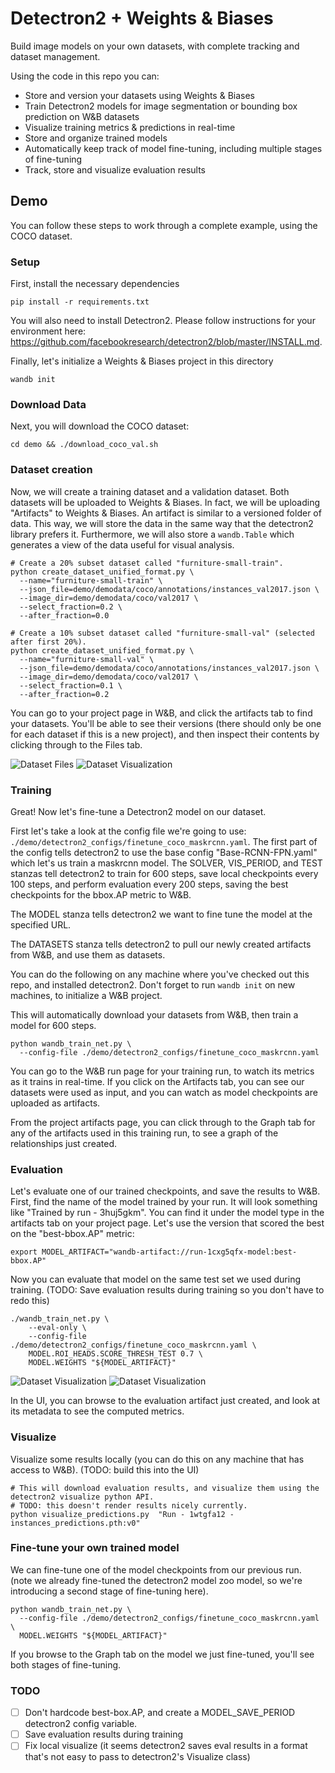 # Detectron2 + Weights & Biases

Build image models on your own datasets, with complete tracking and dataset management.

Using the code in this repo you can:

- Store and version your datasets using Weights & Biases
- Train Detectron2 models for image segmentation or bounding box prediction on W&B datasets
- Visualize training metrics & predictions in real-time
- Store and organize trained models
- Automatically keep track of model fine-tuning, including multiple stages of fine-tuning
- Track, store and visualize evaluation results

## Demo

You can follow these steps to work through a complete example, using the COCO dataset.

### Setup
First, install the necessary dependencies

```
pip install -r requirements.txt
```

You will also need to install Detectron2. Please follow instructions for your environment here: https://github.com/facebookresearch/detectron2/blob/master/INSTALL.md. 

Finally, let's initialize a Weights & Biases project in this directory

```
wandb init
```

### Download Data
Next, you will download the COCO dataset:

```
cd demo && ./download_coco_val.sh
```

### Dataset creation
Now, we will create a training dataset and a validation dataset. Both datasets will be uploaded to Weights & Biases. In fact, we will be uploading "Artifacts" to Weights & Biases. An artifact is similar to a versioned folder of data. This way, we will store the data in the same way that the detectron2 library prefers it. Furthermore, we will also store a `wandb.Table` which generates a view of the data useful for visual analysis. 

```
# Create a 20% subset dataset called "furniture-small-train".
python create_dataset_unified_format.py \
  --name="furniture-small-train" \
  --json_file=demo/demodata/coco/annotations/instances_val2017.json \
  --image_dir=demo/demodata/coco/val2017 \
  --select_fraction=0.2 \
  --after_fraction=0.0

# Create a 10% subset dataset called "furniture-small-val" (selected after first 20%).
python create_dataset_unified_format.py \
  --name="furniture-small-val" \
  --json_file=demo/demodata/coco/annotations/instances_val2017.json \
  --image_dir=demo/demodata/coco/val2017 \
  --select_fraction=0.1 \
  --after_fraction=0.2
```

You can go to your project page in W&B, and click the artifacts tab to find your datasets. You'll be able to see their versions (there should only be one for each dataset if this is a new project), and then inspect their contents by clicking through to the Files tab.

![Dataset Files](./readme_images/demo1.png)
![Dataset Visualization](./readme_images/demo2.png)

### Training
Great! Now let's fine-tune a Detectron2 model on our dataset.

First let's take a look at the config file we're going to use: `./demo/detectron2_configs/finetune_coco_maskrcnn.yaml`. The first part of the config tells detectron2 to use the base config "Base-RCNN-FPN.yaml" which let's us train a maskrcnn model. The SOLVER, VIS_PERIOD, and TEST stanzas tell detectron2 to train for 600 steps, save local checkpoints every 100 steps, and perform evaluation every 200 steps, saving the best checkpoints for the bbox.AP metric to W&B.

The MODEL stanza tells detectron2 we want to fine tune the model at the specified URL.

The DATASETS stanza tells detectron2 to pull our newly created artifacts from W&B, and use them as datasets.

You can do the following on any machine where you've checked out this repo, and installed detectron2. Don't forget to run `wandb init` on new machines, to initialize a W&B project.

This will automatically download your datasets from W&B, then train a model for 600 steps.

```
python wandb_train_net.py \
  --config-file ./demo/detectron2_configs/finetune_coco_maskrcnn.yaml
```

You can go to the W&B run page for your training run, to watch its metrics as it trains in real-time. If you click on the Artifacts tab, you can see our datasets were used as input, and you can watch as model checkpoints are uploaded as artifacts.

From the project artifacts page, you can click through to the Graph tab for any of the artifacts used in this training run, to see a graph of the relationships just created.

### Evaluation

Let's evaluate one of our trained checkpoints, and save the results to W&B. First, find the name of the model trained by your run. It will look something like "Trained by run - 3huj5gkm". You can find it under the model type in the artifacts tab on your project page. Let's use the version that scored the best on the "best-bbox.AP" metric:

```
export MODEL_ARTIFACT="wandb-artifact://run-1cxg5qfx-model:best-bbox.AP"
```

Now you can evaluate that model on the same test set we used during training.
(TODO: Save evaluation results during training so you don't have to redo this)

```
./wandb_train_net.py \
    --eval-only \
    --config-file ./demo/detectron2_configs/finetune_coco_maskrcnn.yaml \
    MODEL.ROI_HEADS.SCORE_THRESH_TEST 0.7 \
    MODEL.WEIGHTS "${MODEL_ARTIFACT}"
```

![Dataset Visualization](./readme_images/demo3.png)
![Dataset Visualization](./readme_images/demo4.png)

In the UI, you can browse to the evaluation artifact just created, and look at its metadata to see the computed metrics.

### Visualize

Visualize some results locally (you can do this on any machine that has access to W&B). (TODO: build this into the UI)

```
# This will download evaluation results, and visualize them using the detectron2 visualize python API.
# TODO: this doesn't render results nicely currently.
python visualize_predictions.py  "Run - 1wtgfa12 - instances_predictions.pth:v0"
```

### Fine-tune your own trained model

We can fine-tune one of the model checkpoints from our previous run. (note we already fine-tuned the detectron2 model zoo model, so we're introducing a second stage of fine-tuning here).

```
python wandb_train_net.py \
  --config-file ./demo/detectron2_configs/finetune_coco_maskrcnn.yaml \
  MODEL.WEIGHTS "${MODEL_ARTIFACT}"
```

If you browse to the Graph tab on the model we just fine-tuned, you'll see both stages of fine-tuning.

### TODO

- [ ] Don't hardcode best-box.AP, and create a MODEL_SAVE_PERIOD detectron2 config variable.
- [ ] Save evaluation results during training
- [ ] Fix local visualize (it seems detectron2 saves eval results in a format that's not easy to pass to detectron2's Visualize class)

